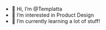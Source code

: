 - 👋 Hi, I’m @Templatta
- 👀 I’m interested in Product Design
- 🌱 I’m currently learning a lot of stuff!
